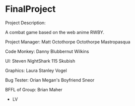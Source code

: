 FinalProject
============

Project Description:

A combat game based on the web anime RWBY.


Project Manager: Matt Octothorpe Octothorpe Mastropasqua

Code Monkey: Danny Blubbernut Wilkins

UI: Steven NightShark 115 Skubish

Graphics: Laura Stanley Vogel

Bug Tester: Orian Megan's Boyfriend Sneor

BFFL of Group: Brian Maher
- LV
